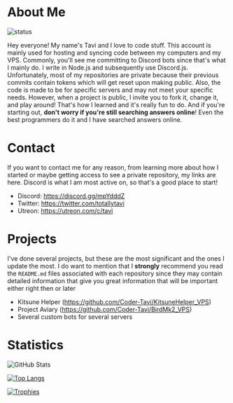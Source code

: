 # About Me #
![status](https://img.shields.io/endpoint?url=https://dev.discordprofiles.me/api/badge/status/409740404636909578?simple=true)

Hey everyone! My name's Tavi and I love to code stuff. This account is mainly used for hosting and syncing code between my computers and my VPS. Commonly, you'll see me committing to Discord bots since that's what I mainly do. I write in Node.js and subsequently use Discord.js. Unfortunately, most of my repositories are private because their previous commits contain tokens which will get reset upon making public. Also, the code is made to be for specific servers and may not meet your specific needs. However, when a project is public, I invite you to fork it, change it, and play around! That's how I learned and it's really fun to do. And if you're starting out, **don't worry if you're still searching answers online**! Even the best programmers do it and I have searched answers online.

# Contact #
If you want to contact me for any reason, from learning more about how I started or maybe getting access to see a private repository, my links are here. Discord is what I am most active on, so that's a good place to start!
- Discord: https://discord.gg/mpYdddZ
- Twitter: https://twitter.com/totallytavi
- Utreon: https://utreon.com/c/tavi

# Projects #
I've done several projects, but these are the most significant and the ones I update the most. I do want to mention that I **strongly** recommend you read the `README.md` files associated with each repository since they may contain detailed information that give you great information that will be important either right then or later
- Kitsune Helper (https://github.com/Coder-Tavi/KitsuneHelper_VPS)
- Project Aviary (https://github.com/Coder-Tavi/BirdMk2_VPS)
- Several custom bots for several servers

# Statistics #
![GitHub Stats](https://github-readme-stats.vercel.app/api?username=totallytavi&count_private=true&theme=monokai&show_icons=true)

[![Top Langs](https://github-readme-stats.vercel.app/api/top-langs/?username=totallytavi&theme=monokai&layout=compact)](https://github.com/anuraghazra/github-readme-stats)

[![Trophies](https://github-profile-trophy.vercel.app/?username=totallytavi&column=4&theme=dark_lover)](https://github.com/ryo-ma/github-profile-trophy)

